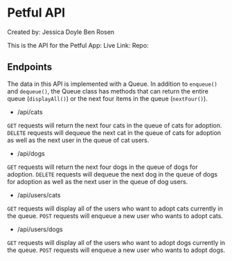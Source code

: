 # Petful API

Created by:
Jessica Doyle
Ben Rosen

This is the API for the Petful App:
Live Link:
Repo:

## Endpoints

The data in this API is implemented with a Queue. In addition to `enqueue()` and `dequeue()`, the Queue class has methods that can return the entire queue (`displayAll()`) or the next four items in the queue (`nextFour()`).

- /api/cats

`GET` requests will return the next four cats in the queue of cats for adoption.
`DELETE` requests will dequeue the next cat in the queue of cats for adoption as well as the next user in the queue of cat users.

- /api/dogs

`GET` requests will return the next four dogs in the queue of dogs for adoption.
`DELETE` requests will dequeue the next dog in the queue of dogs for adoption as well as the next user in the queue of dog users.

- /api/users/cats

`GET` requests will display all of the users who want to adopt cats currently in the queue.
`POST` requests will enqueue a new user who wants to adopt cats.

- /api/users/dogs

`GET` requests will display all of the users who want to adopt dogs currently in the queue.
`POST` requests will enqueue a new user who wants to adopt dogs.
